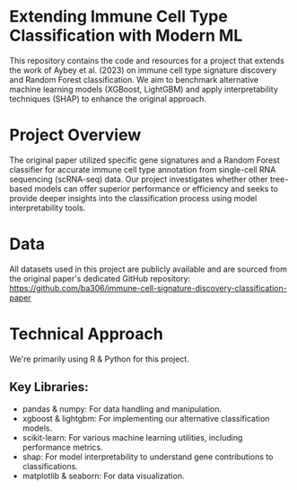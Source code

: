 # Extending Immune Cell Type Classification with Modern ML

This repository contains the code and resources for a project that extends the work of Aybey et al. (2023) on immune cell type signature discovery and Random Forest classification. We aim to benchmark alternative machine learning models (XGBoost, LightGBM) and apply interpretability techniques (SHAP) to enhance the original approach.

# Project Overview
The original paper utilized specific gene signatures and a Random Forest classifier for accurate immune cell type annotation from single-cell RNA sequencing (scRNA-seq) data. Our project investigates whether other tree-based models can offer superior performance or efficiency and seeks to provide deeper insights into the classification process using model interpretability tools.

# Data
All datasets used in this project are publicly available and are sourced from the original paper's dedicated GitHub repository:
https://github.com/ba306/immune-cell-signature-discovery-classification-paper

# Technical Approach
We're primarily using R & Python for this project.

## Key Libraries:

- pandas & numpy: For data handling and manipulation.
- xgboost & lightgbm: For implementing our alternative classification models.
- scikit-learn: For various machine learning utilities, including performance metrics.
- shap: For model interpretability to understand gene contributions to classifications.
- matplotlib & seaborn: For data visualization.
